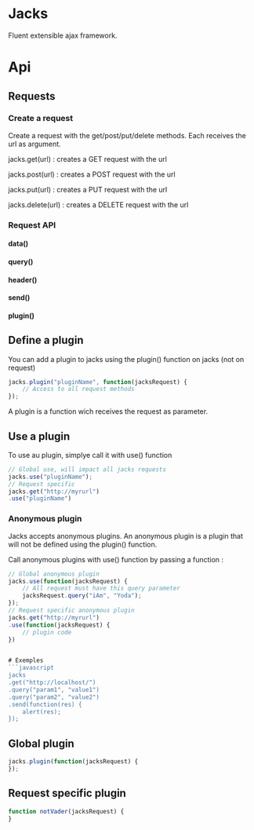 # Jacks
Fluent extensible ajax framework.

# Api
## Requests
### Create a request
Create a request with the get/post/put/delete methods. Each receives the url as argument.

jacks.get(url) : creates a GET request with the url

jacks.post(url) : creates a POST request with the url

jacks.put(url) : creates a PUT request with the url

jacks.delete(url) : creates a DELETE request with the url

### Request API
#### data()
#### query()
#### header()
#### send()
#### plugin()


## Define a plugin
You can add a plugin to jacks using the plugin() function on jacks (not on request)
```javascript
jacks.plugin("pluginName", function(jacksRequest) {
	// Access to all request methods
});
```
A plugin is a function wich receives the request as parameter.

## Use a plugin
To use au plugin, simplye call it with use() function
```javascript
// Global use, will impact all jacks requests
jacks.use("pluginName");
// Request specific
jacks.get("http://myrurl")
.use("pluginName")
```

### Anonymous plugin
Jacks accepts anonymous plugins. An anonymous plugin is a plugin that will not be defined using the plugin() function.

Call anonymous plugins with use() function by passing a function :

```javascript
// Global anonymous plugin
jacks.use(function(jacksRequest) {
	// All request must have this query parameter
	jacksRequest.query("iAm", "Yoda");
});
// Request specific anonymous plugin
jacks.get("http://myrurl")
.use(function(jacksRequest) {
	// plugin code
})


# Exemples
```javascript
jacks
.get("http://localhost/")
.query("param1", "value1")
.query("param2", "value2")
.send(function(res) {
	alert(res);
});
```

## Global plugin
```javascript
jacks.plugin(function(jacksRequest) {
});
```

## Request specific plugin
```javascript
function notVader(jacksRequest) {
}

